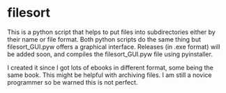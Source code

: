 # filesort
This is a python script that helps to put files into subdirectories either by their name or file format. Both python scripts do the same thing but filesort_GUI.pyw offers a graphical interface. Releases (in .exe format) will be added soon, and compiles the filesort_GUI.pyw file using pyinstaller.

I created it since I got lots of ebooks in different format, some being the same book. This might be helpful with archiving files. I am still a novice programmer so be warned this is not perfect.
